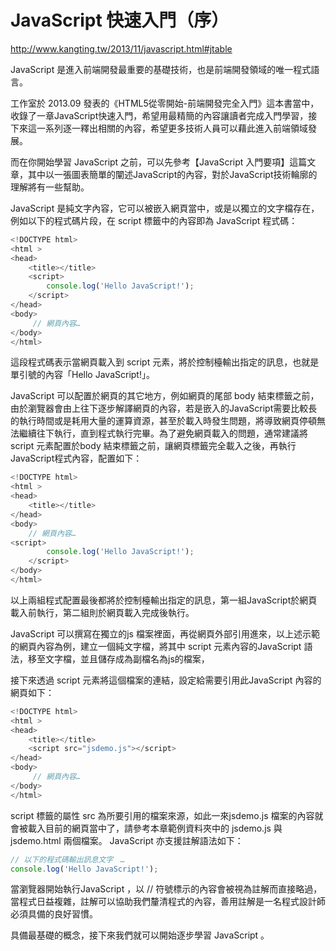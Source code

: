 # JavaScript 快速入門（序）

http://www.kangting.tw/2013/11/javascript.html#jtable

JavaScript 是進入前端開發最重要的基礎技術，也是前端開發領域的唯一程式語言。

工作室於 2013.09 發表的《HTML5從零開始-前端開發完全入門》這本書當中，收錄了一章JavaScript快速入門，希望用最精簡的內容讓讀者完成入門學習，接下來這一系列逐一釋出相關的內容，希望更多技術人員可以藉此進入前端領域發展。



而在你開始學習 JavaScript 之前，可以先參考【JavaScript 入門要項】這篇文章，其中以一張圖表簡單的闡述JavaScript的內容，對於JavaScript技術輪廓的理解將有一些幫助。

JavaScript 是純文字內容，它可以被嵌入網頁當中，或是以獨立的文字檔存在，例如以下的程式碼片段，在 script 標籤中的內容即為 JavaScript 程式碼：


```js
<!DOCTYPE html>
<html >
<head>
    <title></title>
    <script>
        console.log('Hello JavaScript!');
    </script>
</head>
<body>
     // 網頁內容…
</body>
</html>
```

這段程式碼表示當網頁載入到 script 元素，將於控制檯輸出指定的訊息，也就是單引號的內容「Hello JavaScript!」。

JavaScript 可以配置於網頁的其它地方，例如網頁的尾部 body 結束標籤之前，由於瀏覽器會由上往下逐步解譯網頁的內容，若是嵌入的JavaScript需要比較長的執行時間或是耗用大量的運算資源，甚至於載入時發生問題，將導致網頁停頓無法繼續往下執行，直到程式執行完畢。為了避免網頁載入的問題，通常建議將 script 元素配置於body 結束標籤之前，讓網頁標籤完全載入之後，再執行JavaScript程式內容，配置如下：

```js
<!DOCTYPE html>
<html >
<head>
    <title></title>
</head>
<body>
    // 網頁內容…
<script>
        console.log('Hello JavaScript!');
    </script>
</body>
</html>
```

以上兩組程式配置最後都將於控制檯輸出指定的訊息，第一組JavaScript於網頁載入前執行，第二組則於網頁載入完成後執行。

JavaScript 可以撰寫在獨立的js 檔案裡面，再從網頁外部引用進來，以上述示範的網頁內容為例，建立一個純文字檔，將其中 script 元素內容的JavaScript 語法，移至文字檔，並且儲存成為副檔名為js的檔案，

接下來透過 script 元素將這個檔案的連結，設定給需要引用此JavaScript 內容的網頁如下：


```js
<!DOCTYPE html>
<html >
<head>
    <title></title>
    <script src="jsdemo.js"></script>
</head>
<body>
     // 網頁內容…
</body>
</html>
```

script 標籤的屬性 src 為所要引用的檔案來源，如此一來jsdemo.js 檔案的內容就會被載入目前的網頁當中了，請參考本章範例資料夾中的 jsdemo.js 與jsdemo.html 兩個檔案。
JavaScript 亦支援註解語法如下：

```js
// 以下的程式碼輸出訊息文字　…
console.log('Hello JavaScript!');
```


當瀏覽器開始執行JavaScript ，以 // 符號標示的內容會被視為註解而直接略過，當程式日益複雜，註解可以協助我們釐清程式的內容，善用註解是一名程式設計師必須具備的良好習慣。

具備最基礎的概念，接下來我們就可以開始逐步學習 JavaScript 。



